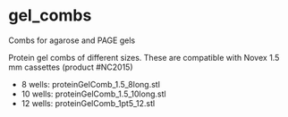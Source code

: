 # gel_combs
Combs for agarose and PAGE gels


Protein gel combs of different sizes. These are compatible with Novex 1.5 mm cassettes (product #NC2015)
- 8 wells: proteinGelComb_1.5_8long.stl
- 10 wells: proteinGelComb_1.5_10long.stl
- 12 wells: proteinGelComb_1pt5_12.stl
